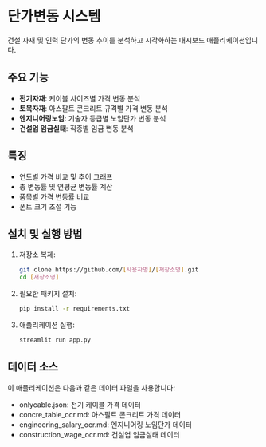 # 단가변동 시스템

건설 자재 및 인력 단가의 변동 추이를 분석하고 시각화하는 대시보드 애플리케이션입니다.

## 주요 기능

- **전기자재**: 케이블 사이즈별 가격 변동 분석
- **토목자재**: 아스팔트 콘크리트 규격별 가격 변동 분석
- **엔지니어링노임**: 기술자 등급별 노임단가 변동 분석
- **건설업 임금실태**: 직종별 임금 변동 분석

## 특징

- 연도별 가격 비교 및 추이 그래프
- 총 변동률 및 연평균 변동률 계산
- 품목별 가격 변동률 비교
- 폰트 크기 조절 기능

## 설치 및 실행 방법

1. 저장소 복제:
   ```bash
   git clone https://github.com/[사용자명]/[저장소명].git
   cd [저장소명]
   ```

2. 필요한 패키지 설치:
   ```bash
   pip install -r requirements.txt
   ```

3. 애플리케이션 실행:
   ```bash
   streamlit run app.py
   ```

## 데이터 소스

이 애플리케이션은 다음과 같은 데이터 파일을 사용합니다:
- onlycable.json: 전기 케이블 가격 데이터
- concre_table_ocr.md: 아스팔트 콘크리트 가격 데이터
- engineering_salary_ocr.md: 엔지니어링 노임단가 데이터
- construction_wage_ocr.md: 건설업 임금실태 데이터 